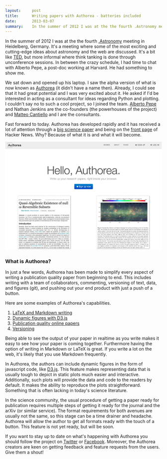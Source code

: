 ```yaml
---
layout:     post
title:      Writing papers with Authorea - batteries included
date:       2013-03-07
summary:    In the summer of 2012 I was at the the fourth .Astronomy meeting in Heidelberg, Germany. It's a meeting where some of the most exciting and cutting-edge ideas about astronomy and the web are discussed. It's a bit like TED, but more informal where think tanking is done through unconference sessions. In between the crazy schedule, I had time to chat with Alberto Pepe, a post-doc working at Harvard. He had something to show me.
---
```


In the summer of 2012 I was at the the fourth [.Astronomy](http://dotastronomy.com/) meeting in Heidelberg, Germany. It's a meeting where some of the most exciting and cutting-edge ideas about astronomy and the web are discussed. It's a bit like [TED](http://www.ted.com/), but more informal where think tanking is done through unconference sessions. In between the crazy schedule, I had time to chat with Alberto Pepe, a post-doc working at Harvard. He had something to show me.

We sat down and opened up his laptop. I saw the alpha version of what is now known as [Authorea](https://www.authorea.com/) (it didn't have a name then). Already, I could see that it had great potential and I was very excited about it. He asked if I'd be interested in acting as a consultant for ideas regarding Python and plotting. I couldn't say no to such a cool project, so I joined the team. [Alberto Pepe](http://albertopepe.com/) and Nathan Jenkins are the co-founders (the powerhouses of the project) and [Matteo Cantiello](http://www.matteocantiello.com/) and I are the consultants.

Fast forward to today. Authorea has developed rapidly and it has received a lot of attention through a [big science paper](https://www.authorea.com/users/23/articles/249/_show_article) and being on the [front page](http://news.ycombinator.com/item?id=5335304) of Hacker News. Why? Because of what it is and what it will become.

![authorea.jpg](/assets/authorea.jpg)

### What is Authorea? ####
In just a few words, Authorea has been made to simplify every aspect of writing a publication quality paper from beginning to end. This includes writing with a team of collaborators, commenting, versioning of text, data, and figures (git), and pushing out your end product with just a push of a button.

Here are some examples of Authorea's capabilities.

1. [LaTeX and Markdown writing](https://www.authorea.com/users/3/articles/146/_show_article)
2. [Dynamic figures with D3.js](https://www.authorea.com/users/1/articles/522/_show_article)
3. [Publication quality online papers](https://www.authorea.com/users/23/articles/249/_show_article)
4. [Versioning](https://www.authorea.com/users/23/articles/249/_show_article_feed)

Being able to see the output of your paper in realtime as you write makes it easy to see how your paper is coming together. Furthermore having the option of writing in Markdown or LaTeX is great. If you write a lot on the web, it's likely that you use Markdown frequently.

In Authorea, the authors can include dynamic figures in the form of javascript code, like [D3.js](http://d3js.org/). This feature makes representing data that is usually tough to depict in static plots much easier and interactive. Additionally, such plots will provide the data and code to the readers by default. It makes the ability to reproduce the plots straightforward. Something that is often lacking in today's science literature.

In the science community, the usual procedure of getting a paper ready for publication requires multiple steps of getting it ready for the journal and the arXiv (or similar service). The format requirements for both avenues are usually not the same, so this stage can be a time drainer and headache. Authorea will allow the author to get all formats ready with the touch of a button. This feature is not yet ready, but will be soon.

If you want to stay up to date on what's happening with Authorea you should follow the project on [Twitter](https://twitter.com/authorea) or [Facebook](https://www.facebook.com/Authorea). Moreover, the Authorea creators are keen on getting feedback and feature requests from the users. Give them a shout!
